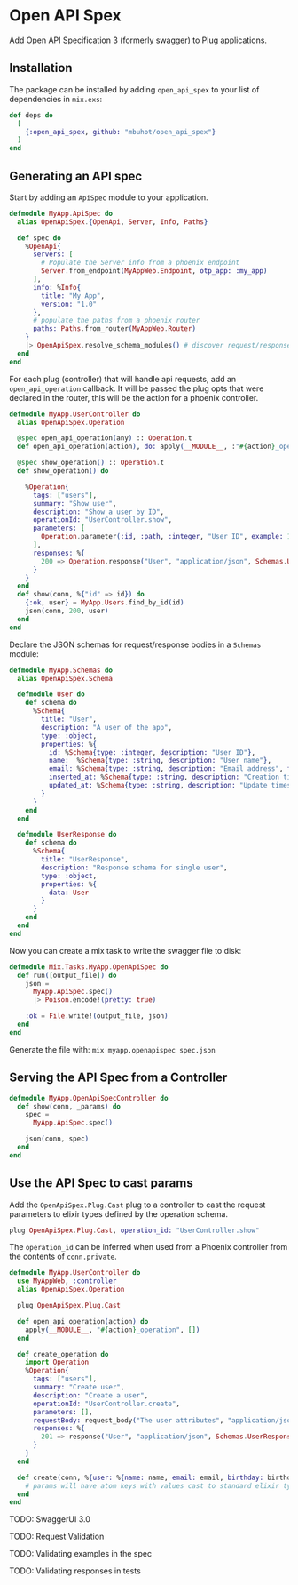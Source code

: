 # Open API Spex

Add Open API Specification 3 (formerly swagger) to Plug applications.

## Installation

The package can be installed by adding `open_api_spex` to your list of dependencies in `mix.exs`:

```elixir
def deps do
  [
    {:open_api_spex, github: "mbuhot/open_api_spex"}
  ]
end
```

## Generating an API spec

Start by adding an `ApiSpec` module to your application.

```elixir
defmodule MyApp.ApiSpec do
  alias OpenApiSpex.{OpenApi, Server, Info, Paths}

  def spec do
    %OpenApi{
      servers: [
        # Populate the Server info from a phoenix endpoint
        Server.from_endpoint(MyAppWeb.Endpoint, otp_app: :my_app)
      ],
      info: %Info{
        title: "My App",
        version: "1.0"
      },
      # populate the paths from a phoenix router
      paths: Paths.from_router(MyAppWeb.Router)
    }
    |> OpenApiSpex.resolve_schema_modules() # discover request/response schemas from path specs
  end
end
```

For each plug (controller) that will handle api requests, add an `open_api_operation` callback.
It will be passed the plug opts that were declared in the router, this will be the action for a phoenix controller.

```elixir
defmodule MyApp.UserController do
  alias OpenApiSpex.Operation

  @spec open_api_operation(any) :: Operation.t
  def open_api_operation(action), do: apply(__MODULE__, :"#{action}_operation", [])

  @spec show_operation() :: Operation.t
  def show_operation() do

    %Operation{
      tags: ["users"],
      summary: "Show user",
      description: "Show a user by ID",
      operationId: "UserController.show",
      parameters: [
        Operation.parameter(:id, :path, :integer, "User ID", example: 123)
      ],
      responses: %{
        200 => Operation.response("User", "application/json", Schemas.UserResponse)
      }
    }
  end
  def show(conn, %{"id" => id}) do
    {:ok, user} = MyApp.Users.find_by_id(id)
    json(conn, 200, user)
  end
end
```

Declare the JSON schemas for request/response bodies in a `Schemas` module:

```elixir
defmodule MyApp.Schemas do
  alias OpenApiSpex.Schema

  defmodule User do
    def schema do
      %Schema{
        title: "User",
        description: "A user of the app",
        type: :object,
        properties: %{
          id: %Schema{type: :integer, description: "User ID"},
          name:  %Schema{type: :string, description: "User name"},
          email: %Schema{type: :string, description: "Email address", format: :email},
          inserted_at: %Schema{type: :string, description: "Creation timestamp", format: :datetime},
          updated_at: %Schema{type: :string, description: "Update timestamp", format: :datetime}
        }
      }
    end
  end

  defmodule UserResponse do
    def schema do
      %Schema{
        title: "UserResponse",
        description: "Response schema for single user",
        type: :object,
        properties: %{
          data: User
        }
      }
    end
  end
end
```

Now you can create a mix task to write the swagger file to disk:

```elixir
defmodule Mix.Tasks.MyApp.OpenApiSpec do
  def run([output_file]) do
    json =
      MyApp.ApiSpec.spec()
      |> Poison.encode!(pretty: true)

    :ok = File.write!(output_file, json)
  end
end
```

Generate the file with: `mix myapp.openapispec spec.json`

## Serving the API Spec from a Controller

```elixir
defmodule MyApp.OpenApiSpecController do
  def show(conn, _params) do
    spec =
      MyApp.ApiSpec.spec()

    json(conn, spec)
  end
end
```

## Use the API Spec to cast params

Add the `OpenApiSpex.Plug.Cast` plug to a controller to cast the request parameters to elixir types defined by the operation schema.

```elixir
plug OpenApiSpex.Plug.Cast, operation_id: "UserController.show"
```

The `operation_id` can be inferred when used from a Phoenix controller from the contents of `conn.private`.

```elixir
defmodule MyApp.UserController do
  use MyAppWeb, :controller
  alias OpenApiSpex.Operation

  plug OpenApiSpex.Plug.Cast

  def open_api_operation(action) do
    apply(__MODULE__, "#{action}_operation", [])
  end

  def create_operation do
    import Operation
    %Operation{
      tags: ["users"],
      summary: "Create user",
      description: "Create a user",
      operationId: "UserController.create",
      parameters: [],
      requestBody: request_body("The user attributes", "application/json", Schemas.UserRequest),
      responses: %{
        201 => response("User", "application/json", Schemas.UserResponse)
      }
    }
  end

  def create(conn, %{user: %{name: name, email: email, birthday: birthday = %Date{}}}) do
    # params will have atom keys with values cast to standard elixir types
  end
end
```

TODO: SwaggerUI 3.0

TODO: Request Validation

TODO: Validating examples in the spec

TODO: Validating responses in tests
